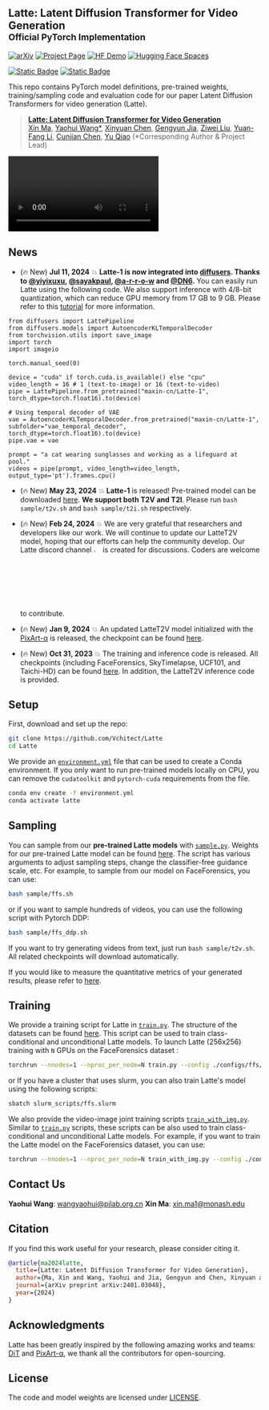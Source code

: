 ## Latte: Latent Diffusion Transformer for Video Generation<br><sub>Official PyTorch Implementation</sub>

<!-- ### [Paper](https://arxiv.org/abs/2401.03048v1) | [Project Page](https://maxin-cn.github.io/latte_project/) -->

<!-- [![arXiv](https://img.shields.io/badge/arXiv-2401.03048-b31b1b.svg)](https://arxiv.org/abs/2401.03048) -->
[![arXiv](https://img.shields.io/badge/arXiv-2401.03048-b31b1b.svg)](https://arxiv.org/abs/2401.03048)
[![Project Page](https://img.shields.io/badge/Project-Website-blue)](https://maxin-cn.github.io/latte_project/)
[![HF Demo](https://img.shields.io/static/v1?label=Demo&message=OpenBayes%E8%B4%9D%E5%BC%8F%E8%AE%A1%E7%AE%97&color=green)](https://openbayes.com/console/public/tutorials/UOeU0ywVxl7) 
[![Hugging Face Spaces](https://img.shields.io/badge/%F0%9F%A4%97%20Hugging%20Face-Spaces-yellow)](https://huggingface.co/spaces/maxin-cn/Latte-1)

[![Static Badge](https://img.shields.io/badge/Latte--1%20checkpoint%20(T2V)-HuggingFace-yellow?logoColor=violet%20Latte-1%20checkpoint)](https://huggingface.co/maxin-cn/Latte-1)
[![Static Badge](https://img.shields.io/badge/Latte%20checkpoint%20-HuggingFace-yellow?logoColor=violet%20Latte%20checkpoint)](https://huggingface.co/spaces/maxin-cn/Latte-1)

This repo contains PyTorch model definitions, pre-trained weights, training/sampling code and evaluation code for our paper 
Latent Diffusion Transformers for video generation (Latte). 

> [**Latte: Latent Diffusion Transformer for Video Generation**](https://maxin-cn.github.io/latte_project/)<br>
> [Xin Ma](https://maxin-cn.github.io/), [Yaohui Wang*](https://wyhsirius.github.io/), [Xinyuan Chen](https://scholar.google.com/citations?user=3fWSC8YAAAAJ), [Gengyun Jia](https://scholar.google.com/citations?user=_04pkGgAAAAJ&hl=zh-CN), [Ziwei Liu](https://liuziwei7.github.io/), [Yuan-Fang Li](https://users.monash.edu/~yli/), [Cunjian Chen](https://cunjian.github.io/), [Yu Qiao](https://scholar.google.com.hk/citations?user=gFtI-8QAAAAJ&hl=zh-CN)
> (*Corresponding Author & Project Lead)
<!-- > <br>Monash University, Shanghai Artificial Intelligence Laboratory,<br> NJUPT, S-Lab, Nanyang Technological University 

We propose a novel Latent Diffusion Transformer, namely Latte, for video generation. Latte first extracts spatio-temporal tokens from input videos and then adopts a series of Transformer blocks to model video distribution in the latent space. In order to model a substantial number of tokens extracted from videos, four efficient variants are introduced from the perspective of decomposing the spatial and temporal dimensions of input videos. To improve the quality of generated videos, we determine the best practices of Latte through rigorous experimental analysis, including video clip patch embedding, model variants, timestep-class information injection, temporal positional embedding, and learning strategies. Our comprehensive evaluation demonstrates that Latte achieves state-of-the-art performance across four standard video generation datasets, i.e., FaceForensics, SkyTimelapse, UCF101, and Taichi-HD. In addition, we extend Latte to text-to-video generation (T2V) task, where Latte achieves comparable results compared to recent T2V models. We strongly believe that Latte provides valuable insights for future research on incorporating Transformers into diffusion models for video generation.

 ![The architecture of Latte](visuals/architecture.svg){width=20}
 -->

<!--
<div align="center">
    <img src="visuals/architecture.svg" width="650">
</div>

This repository contains:

* 🪐 A simple PyTorch [implementation](models/latte.py) of Latte
* ⚡️ **Pre-trained Latte models** trained on FaceForensics, SkyTimelapse, Taichi-HD and UCF101 (256x256). In addition, we provide a T2V checkpoint (512x512). All checkpoints can be found [here](https://huggingface.co/maxin-cn/Latte/tree/main). 

* 🛸 A Latte [training script](train.py) using PyTorch DDP.
-->

<video controls loop src="https://github.com/Vchitect/Latte/assets/7929326/a650cd84-2378-4303-822b-56a441e1733b" type="video/mp4"></video>

## News
- (🔥 New) **Jul 11, 2024** 💥 **Latte-1 is now integrated into [diffusers](https://huggingface.co/docs/diffusers/main/en/api/pipelines/latte). Thanks to [@yiyixuxu](https://github.com/yiyixuxu), [@sayakpaul](https://github.com/sayakpaul), [@a-r-r-o-w](https://github.com/a-r-r-o-w) and [@DN6](https://github.com/DN6).** You can easily run Latte using the following code. We also support inference with 4/8-bit quantization, which can reduce GPU memory from 17 GB to 9 GB. Please refer to this [tutorial](docs/latte_diffusers.md) for more information.

```
from diffusers import LattePipeline
from diffusers.models import AutoencoderKLTemporalDecoder
from torchvision.utils import save_image
import torch
import imageio

torch.manual_seed(0)

device = "cuda" if torch.cuda.is_available() else "cpu"
video_length = 16 # 1 (text-to-image) or 16 (text-to-video)
pipe = LattePipeline.from_pretrained("maxin-cn/Latte-1", torch_dtype=torch.float16).to(device)

# Using temporal decoder of VAE
vae = AutoencoderKLTemporalDecoder.from_pretrained("maxin-cn/Latte-1", subfolder="vae_temporal_decoder", torch_dtype=torch.float16).to(device)
pipe.vae = vae

prompt = "a cat wearing sunglasses and working as a lifeguard at pool."
videos = pipe(prompt, video_length=video_length, output_type='pt').frames.cpu()
```

- (🔥 New) **May 23, 2024** 💥 **Latte-1** is released! Pre-trained model can be downloaded [here](https://huggingface.co/maxin-cn/Latte-1/tree/main/transformer). **We support both T2V and T2I**. Please run `bash sample/t2v.sh` and `bash sample/t2i.sh` respectively.

<!--
<div align="center">
    <img src="visuals/latteT2V.gif" width=88%>
</div>
-->

- (🔥 New) **Feb 24, 2024** 💥 We are very grateful that researchers and developers like our work. We will continue to update our LatteT2V model, hoping that our efforts can help the community develop. Our Latte discord channel <a href="https://discord.gg/RguYqhVU92" style="text-decoration:none;">
<img src="https://user-images.githubusercontent.com/25839884/218347213-c080267f-cbb6-443e-8532-8e1ed9a58ea9.png" width="3%" alt="" /></a> is created for discussions. Coders are welcome to contribute.

- (🔥 New) **Jan 9, 2024** 💥 An updated LatteT2V model initialized with the [PixArt-α](https://github.com/PixArt-alpha/PixArt-alpha) is released, the checkpoint can be found [here](https://huggingface.co/maxin-cn/Latte-0/tree/main/transformer).

- (🔥 New) **Oct 31, 2023** 💥 The training and inference code is released. All checkpoints (including FaceForensics, SkyTimelapse, UCF101, and Taichi-HD) can be found [here](https://huggingface.co/maxin-cn/Latte/tree/main). In addition, the LatteT2V inference code is provided.


## Setup

First, download and set up the repo:

```bash
git clone https://github.com/Vchitect/Latte
cd Latte
```

We provide an [`environment.yml`](environment.yml) file that can be used to create a Conda environment. If you only want 
to run pre-trained models locally on CPU, you can remove the `cudatoolkit` and `pytorch-cuda` requirements from the file.

```bash
conda env create -f environment.yml
conda activate latte
```


## Sampling 

You can sample from our **pre-trained Latte models** with [`sample.py`](sample/sample.py). Weights for our pre-trained Latte model can be found [here](https://huggingface.co/maxin-cn/Latte).  The script has various arguments to adjust sampling steps, change the classifier-free guidance scale, etc. For example, to sample from our model on FaceForensics, you can use:

```bash
bash sample/ffs.sh
```

or if you want to sample hundreds of videos, you can use the following script with Pytorch DDP:

```bash
bash sample/ffs_ddp.sh
```

If you want to try generating videos from text, just run `bash sample/t2v.sh`. All related checkpoints will download automatically.

If you would like to measure the quantitative metrics of your generated results, please refer to [here](docs/datasets_evaluation.md).

## Training

We provide a training script for Latte in [`train.py`](train.py). The structure of the datasets can be found [here](docs/datasets_evaluation.md). This script can be used to train class-conditional and unconditional
Latte models. To launch Latte (256x256) training with `N` GPUs on the FaceForensics dataset 
:

```bash
torchrun --nnodes=1 --nproc_per_node=N train.py --config ./configs/ffs/ffs_train.yaml
```

or If you have a cluster that uses slurm, you can also train Latte's model using the following scripts:

 ```bash
sbatch slurm_scripts/ffs.slurm
```

We also provide the video-image joint training scripts [`train_with_img.py`](train_with_img.py). Similar to [`train.py`](train.py) scripts, these scripts can be also used to train class-conditional and unconditional
Latte models. For example, if you want to train the Latte model on the FaceForensics dataset, you can use:

```bash
torchrun --nnodes=1 --nproc_per_node=N train_with_img.py --config ./configs/ffs/ffs_img_train.yaml
```

## Contact Us
**Yaohui Wang**: [wangyaohui@pjlab.org.cn](mailto:wangyaohui@pjlab.org.cn)
**Xin Ma**: [xin.ma1@monash.edu](mailto:xin.ma1@monash.edu)

## Citation
If you find this work useful for your research, please consider citing it.
```bibtex
@article{ma2024latte,
  title={Latte: Latent Diffusion Transformer for Video Generation},
  author={Ma, Xin and Wang, Yaohui and Jia, Gengyun and Chen, Xinyuan and Liu, Ziwei and Li, Yuan-Fang and Chen, Cunjian and Qiao, Yu},
  journal={arXiv preprint arXiv:2401.03048},
  year={2024}
}
```


## Acknowledgments
Latte has been greatly inspired by the following amazing works and teams: [DiT](https://github.com/facebookresearch/DiT) and [PixArt-α](https://github.com/PixArt-alpha/PixArt-alpha), we thank all the contributors for open-sourcing.


## License
The code and model weights are licensed under [LICENSE](LICENSE).
